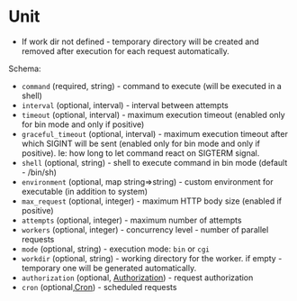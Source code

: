 # Unit

* If work dir not defined - temporary directory will be created and removed after execution for each request automatically.


Schema:

* `command` (required, string) -  command to execute (will be executed in a shell)
* `interval` (optional, interval) - interval between attempts
* `timeout` (optional, interval) - maximum execution timeout (enabled only for bin mode and only if positive)
* `graceful_timeout` (optional, interval) - maximum execution timeout after which SIGINT will be sent (enabled only for bin mode and only if positive).
Ie: how long to let command react on SIGTERM signal.
* `shell` (optional, string) - shell to execute command in bin mode (default - /bin/sh)
* `environment` (optional, map string=>string) - custom environment for executable (in addition to system)
* `max_request` (optional, integer) - maximum HTTP body size (enabled if positive)
* `attempts` (optional, integer) - maximum number of attempts
* `workers` (optional, integer) - concurrency level - number of parallel requests
* `mode` (optional, string) - execution mode: `bin` or `cgi` 
* `workdir` (optional, string) - working directory for the worker. if empty - temporary one will be generated automatically.
* `authorization` (optional, [Authorization](authorization.md)) - request authorization
* `cron` (optional,[Cron](cron.md)) - scheduled requests